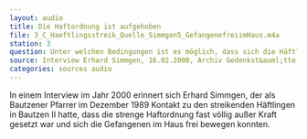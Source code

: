 ```yaml
---
layout: audio
title: Die Haftordnung ist aufgehoben
file: 3_C_Haeftlingsstreik_Quelle_Simmgen5_GefangenefreiimHaus.m4a
station: 3
question: Unter welchen Bedingungen ist es möglich, dass sich die Häftlinge im Haus frei bewegen können?
source: Interview Erhard Simmgen, 16.02.2000, Archiv Gedenkst&auml;tte Bautzen
categories: sources audio
---
```

In einem Interview im Jahr 2000 erinnert sich Erhard Simmgen, der als Bautzener Pfarrer im Dezember 1989 Kontakt zu den streikenden H&auml;ftlingen in Bautzen II hatte, dass die strenge Haftordnung fast v&ouml;llig au&szlig;er Kraft gesetzt war und sich die Gefangenen im Haus frei bewegen konnten.